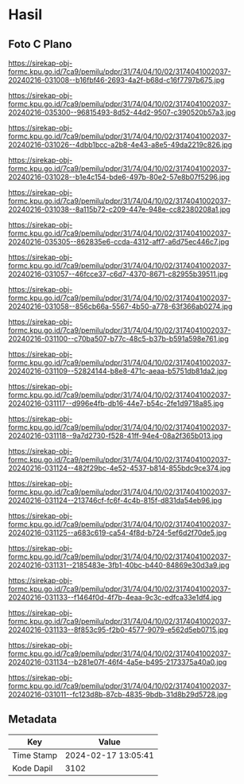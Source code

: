 # Hasil

## Foto C Plano

https://sirekap-obj-formc.kpu.go.id/7ca9/pemilu/pdpr/31/74/04/10/02/3174041002037-20240216-031008--b16fbf46-2693-4a2f-b68d-c16f7797b675.jpg

https://sirekap-obj-formc.kpu.go.id/7ca9/pemilu/pdpr/31/74/04/10/02/3174041002037-20240216-035300--96815493-8d52-44d2-9507-c390520b57a3.jpg

https://sirekap-obj-formc.kpu.go.id/7ca9/pemilu/pdpr/31/74/04/10/02/3174041002037-20240216-031026--4dbb1bcc-a2b8-4e43-a8e5-49da2219c826.jpg

https://sirekap-obj-formc.kpu.go.id/7ca9/pemilu/pdpr/31/74/04/10/02/3174041002037-20240216-031028--b1e4c154-bde6-497b-80e2-57e8b07f5296.jpg

https://sirekap-obj-formc.kpu.go.id/7ca9/pemilu/pdpr/31/74/04/10/02/3174041002037-20240216-031038--8a115b72-c209-447e-948e-cc82380208a1.jpg

https://sirekap-obj-formc.kpu.go.id/7ca9/pemilu/pdpr/31/74/04/10/02/3174041002037-20240216-035305--862835e6-ccda-4312-aff7-a6d75ec446c7.jpg

https://sirekap-obj-formc.kpu.go.id/7ca9/pemilu/pdpr/31/74/04/10/02/3174041002037-20240216-031057--46fcce37-c6d7-4370-8671-c82955b39511.jpg

https://sirekap-obj-formc.kpu.go.id/7ca9/pemilu/pdpr/31/74/04/10/02/3174041002037-20240216-031058--856cb66a-5567-4b50-a778-63f366ab0274.jpg

https://sirekap-obj-formc.kpu.go.id/7ca9/pemilu/pdpr/31/74/04/10/02/3174041002037-20240216-031100--c70ba507-b77c-48c5-b37b-b591a598e761.jpg

https://sirekap-obj-formc.kpu.go.id/7ca9/pemilu/pdpr/31/74/04/10/02/3174041002037-20240216-031109--52824144-b8e8-471c-aeaa-b5751db81da2.jpg

https://sirekap-obj-formc.kpu.go.id/7ca9/pemilu/pdpr/31/74/04/10/02/3174041002037-20240216-031117--d996e4fb-db16-44e7-b54c-2fe1d9718a85.jpg

https://sirekap-obj-formc.kpu.go.id/7ca9/pemilu/pdpr/31/74/04/10/02/3174041002037-20240216-031118--9a7d2730-f528-41ff-94e4-08a2f365b013.jpg

https://sirekap-obj-formc.kpu.go.id/7ca9/pemilu/pdpr/31/74/04/10/02/3174041002037-20240216-031124--482f29bc-4e52-4537-b814-855bdc9ce374.jpg

https://sirekap-obj-formc.kpu.go.id/7ca9/pemilu/pdpr/31/74/04/10/02/3174041002037-20240216-031124--213746cf-fc6f-4c4b-815f-d831da54eb96.jpg

https://sirekap-obj-formc.kpu.go.id/7ca9/pemilu/pdpr/31/74/04/10/02/3174041002037-20240216-031125--a683c619-ca54-4f8d-b724-5ef6d2f70de5.jpg

https://sirekap-obj-formc.kpu.go.id/7ca9/pemilu/pdpr/31/74/04/10/02/3174041002037-20240216-031131--2185483e-3fb1-40bc-b440-84869e30d3a9.jpg

https://sirekap-obj-formc.kpu.go.id/7ca9/pemilu/pdpr/31/74/04/10/02/3174041002037-20240216-031133--f1464f0d-4f7b-4eaa-9c3c-edfca33e1df4.jpg

https://sirekap-obj-formc.kpu.go.id/7ca9/pemilu/pdpr/31/74/04/10/02/3174041002037-20240216-031133--8f853c95-f2b0-4577-9079-e562d5eb0715.jpg

https://sirekap-obj-formc.kpu.go.id/7ca9/pemilu/pdpr/31/74/04/10/02/3174041002037-20240216-031134--b281e07f-46f4-4a5e-b495-2173375a40a0.jpg

https://sirekap-obj-formc.kpu.go.id/7ca9/pemilu/pdpr/31/74/04/10/02/3174041002037-20240216-031011--fc123d8b-87cb-4835-9bdb-31d8b29d5728.jpg


## Metadata

| Key        | Value               |
| ---------- | ------------------- |
| Time Stamp | 2024-02-17 13:05:41 |
| Kode Dapil | 3102                |



